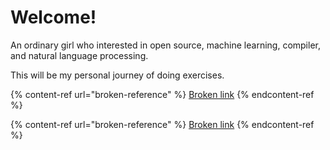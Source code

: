 # Welcome!

An ordinary girl who interested in open source, machine learning, compiler, and natural language processing.



This will be my personal journey of doing exercises.

{% content-ref url="broken-reference" %}
[Broken link](broken-reference)
{% endcontent-ref %}

{% content-ref url="broken-reference" %}
[Broken link](broken-reference)
{% endcontent-ref %}
